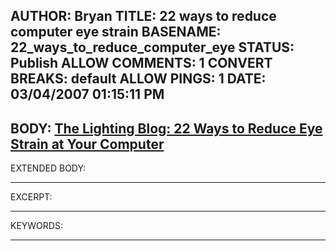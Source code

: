 AUTHOR: Bryan
TITLE: 22 ways to reduce computer eye strain
BASENAME: 22_ways_to_reduce_computer_eye
STATUS: Publish
ALLOW COMMENTS: 1
CONVERT BREAKS: __default__
ALLOW PINGS: 1
DATE: 03/04/2007 01:15:11 PM
-----
BODY:
<a title="The Lighting Blog: 22 Ways to Reduce Eye Strain at Your Computer" href="http://www.ipnlighting.com/blog/2007/02/22-ways-to-reduce-eye-strain-at-your.asp">The Lighting Blog: 22 Ways to Reduce Eye Strain at Your Computer</a>
-----
EXTENDED BODY:

-----
EXCERPT:

-----
KEYWORDS:

-----


